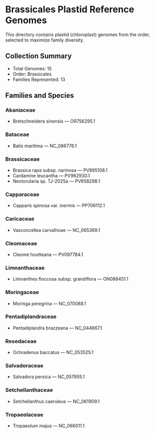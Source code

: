 # Brassicales Plastid Reference Genomes

This directory contains plastid (chloroplast) genomes from the order, selected to maximize family diversity.

## Collection Summary

- Total Genomes: 15
- Order: Brassicales
- Families Represented: 13

## Families and Species

### Akaniaceae
- Bretschneidera sinensis — OR756295.1

### Bataceae
- Batis maritima — NC_086776.1

### Brassicaceae
- Brassica rapa subsp. narinosa — PV995108.1
- Cardamine leucantha — PV962930.1
- Neotorularia sp. TJ-2025a — PV658298.1

### Capparaceae
- Capparis spinosa var. inermis — PP706112.1

### Caricaceae
- Vasconcellea carvalhoae — NC_065369.1

### Cleomaceae
- Cleome houtteana — PV097784.1

### Limnanthaceae
- Limnanthes floccosa subsp. grandiflora — ON088451.1

### Moringaceae
- Moringa peregrina — NC_070088.1

### Pentadiplandraceae
- Pentadiplandra brazzeana — NC_044667.1

### Resedaceae
- Ochradenus baccatus — NC_053525.1

### Salvadoraceae
- Salvadora persica — NC_057955.1

### Setchellanthaceae
- Setchellanthus caeruleus — NC_061909.1

### Tropaeolaceae
- Tropaeolum majus — NC_066011.1

